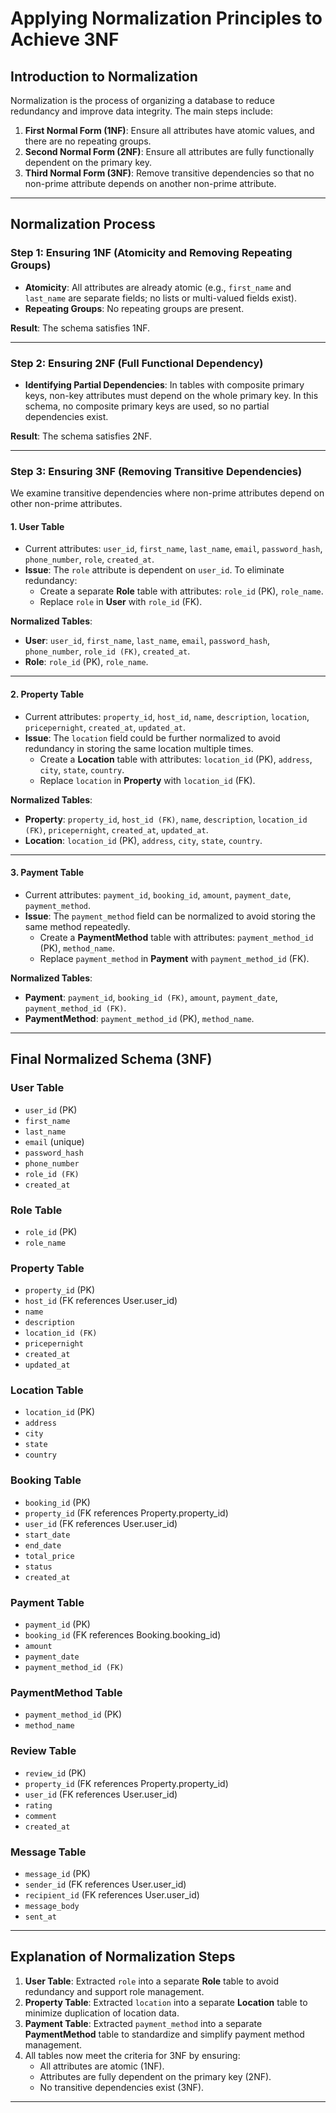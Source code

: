 # Applying Normalization Principles to Achieve 3NF

## Introduction to Normalization

Normalization is the process of organizing a database to reduce redundancy and improve data integrity. The main steps include:

1. **First Normal Form (1NF)**: Ensure all attributes have atomic values, and there are no repeating groups.
2. **Second Normal Form (2NF)**: Ensure all attributes are fully functionally dependent on the primary key.
3. **Third Normal Form (3NF)**: Remove transitive dependencies so that no non-prime attribute depends on another non-prime attribute.

---

## Normalization Process

### Step 1: Ensuring 1NF (Atomicity and Removing Repeating Groups)

- **Atomicity**: All attributes are already atomic (e.g., `first_name` and `last_name` are separate fields; no lists or multi-valued fields exist).
- **Repeating Groups**: No repeating groups are present.

**Result**: The schema satisfies 1NF.

---

### Step 2: Ensuring 2NF (Full Functional Dependency)

- **Identifying Partial Dependencies**: In tables with composite primary keys, non-key attributes must depend on the whole primary key. In this schema, no composite primary keys are used, so no partial dependencies exist.

**Result**: The schema satisfies 2NF.

---

### Step 3: Ensuring 3NF (Removing Transitive Dependencies)

We examine transitive dependencies where non-prime attributes depend on other non-prime attributes.

#### 1. **User Table**

- Current attributes: `user_id`, `first_name`, `last_name`, `email`, `password_hash`, `phone_number`, `role`, `created_at`.
- **Issue**: The `role` attribute is dependent on `user_id`. To eliminate redundancy:
  - Create a separate **Role** table with attributes: `role_id` (PK), `role_name`.
  - Replace `role` in **User** with `role_id` (FK).

**Normalized Tables**:

- **User**: `user_id`, `first_name`, `last_name`, `email`, `password_hash`, `phone_number`, `role_id (FK)`, `created_at`.
- **Role**: `role_id` (PK), `role_name`.

---

#### 2. **Property Table**

- Current attributes: `property_id`, `host_id`, `name`, `description`, `location`, `pricepernight`, `created_at`, `updated_at`.
- **Issue**: The `location` field could be further normalized to avoid redundancy in storing the same location multiple times.
  - Create a **Location** table with attributes: `location_id` (PK), `address`, `city`, `state`, `country`.
  - Replace `location` in **Property** with `location_id` (FK).

**Normalized Tables**:

- **Property**: `property_id`, `host_id (FK)`, `name`, `description`, `location_id (FK)`, `pricepernight`, `created_at`, `updated_at`.
- **Location**: `location_id` (PK), `address`, `city`, `state`, `country`.

---

#### 3. **Payment Table**

- Current attributes: `payment_id`, `booking_id`, `amount`, `payment_date`, `payment_method`.
- **Issue**: The `payment_method` field can be normalized to avoid storing the same method repeatedly.
  - Create a **PaymentMethod** table with attributes: `payment_method_id` (PK), `method_name`.
  - Replace `payment_method` in **Payment** with `payment_method_id` (FK).

**Normalized Tables**:

- **Payment**: `payment_id`, `booking_id (FK)`, `amount`, `payment_date`, `payment_method_id (FK)`.
- **PaymentMethod**: `payment_method_id` (PK), `method_name`.

---

## Final Normalized Schema (3NF)

### User Table

- `user_id` (PK)
- `first_name`
- `last_name`
- `email` (unique)
- `password_hash`
- `phone_number`
- `role_id (FK)`
- `created_at`

### Role Table

- `role_id` (PK)
- `role_name`

### Property Table

- `property_id` (PK)
- `host_id` (FK references User.user_id)
- `name`
- `description`
- `location_id (FK)`
- `pricepernight`
- `created_at`
- `updated_at`

### Location Table

- `location_id` (PK)
- `address`
- `city`
- `state`
- `country`

### Booking Table

- `booking_id` (PK)
- `property_id` (FK references Property.property_id)
- `user_id` (FK references User.user_id)
- `start_date`
- `end_date`
- `total_price`
- `status`
- `created_at`

### Payment Table

- `payment_id` (PK)
- `booking_id` (FK references Booking.booking_id)
- `amount`
- `payment_date`
- `payment_method_id (FK)`

### PaymentMethod Table

- `payment_method_id` (PK)
- `method_name`

### Review Table

- `review_id` (PK)
- `property_id` (FK references Property.property_id)
- `user_id` (FK references User.user_id)
- `rating`
- `comment`
- `created_at`

### Message Table

- `message_id` (PK)
- `sender_id` (FK references User.user_id)
- `recipient_id` (FK references User.user_id)
- `message_body`
- `sent_at`

---

## Explanation of Normalization Steps

1. **User Table**: Extracted `role` into a separate **Role** table to avoid redundancy and support role management.
2. **Property Table**: Extracted `location` into a separate **Location** table to minimize duplication of location data.
3. **Payment Table**: Extracted `payment_method` into a separate **PaymentMethod** table to standardize and simplify payment method management.
4. All tables now meet the criteria for 3NF by ensuring:
   - All attributes are atomic (1NF).
   - Attributes are fully dependent on the primary key (2NF).
   - No transitive dependencies exist (3NF).

---
